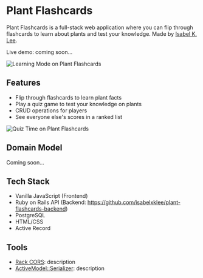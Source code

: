 Plant Flashcards
========================

Plant Flashcards is a full-stack web application where you can flip through flashcards to learn about plants and test your knowledge. Made by [Isabel K. Lee](https://www.kleetime.com).

Live demo: coming soon...

![Learning Mode on Plant Flashcards](https://i.imgur.com/F643LUN.png)

## Features

* Flip through flashcards to learn plant facts
* Play a quiz game to test your knowledge on plants
* CRUD operations for players
* See everyone else's scores in a ranked list

![Quiz Time on Plant Flashcards](https://i.imgur.com/BsmKc9m.png)

## Domain Model
Coming soon...

## Tech Stack

* Vanilla JavaScript (Frontend)
* Ruby on Rails API (Backend: https://github.com/isabelxklee/plant-flashcards-backend)
* PostgreSQL
* HTML/CSS
* Active Record

## Tools

* [Rack CORS](https://github.com/cyu/rack-cors): description
* [ActiveModel::Serializer](https://github.com/rails-api/active_model_serializers): description
